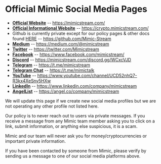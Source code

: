 # Official Mimic Social Media Pages

  * [**Official Website**](https://mimicstream.com/) -- https://mimicstream.com/
  * [**Official Informational Website**](https://crypto.mimicstream.com/) -- https://crypto.mimicstream.com/
  * Github is currently private except for our policy pages & other docs found [HERE](https://github.com/Mimic-Stream) -- https://github.com/Mimic-Stream
  * [**Medium**](https://medium.com/@mimicstream) -- https://medium.com/@mimicstream
  * [**Twitter**](https://twitter.com/Mimicstream) -- https://twitter.com/Mimicstream
  * [**Facebook**](https://www.facebook.com/mimicstream/) -- https://www.facebook.com/mimicstream/
  * [**Discord**](https://mimicstream.com/discord.gg/WCxcVJD) -- https://mimicstream.com/discord.gg/WCxcVJD
  * [**Telegram**](https://t.me/mimicstream) -- https://t.me/mimicstream
  * [**Telegram Chat**](https://t.me/mimictalk) -- https://t.me/mimictalk
  * [**YouTube**](https://www.youtube.com/channel/UCD52nhQ7-R3kx4XeSnv5HXw) -- https://www.youtube.com/channel/UCD52nhQ7-R3kx4XeSnv5HXw
  * [**LinkedIn**](https://www.linkedin.com/company/mimicstream) -- https://www.linkedin.com/company/mimicstream
  * [**AngelList**](https://angel.co/company/mimicstream) -- https://angel.co/company/mimicstream
  
We will update this page if we create new social media profiles but we are not operating any other profile not listed here. 

Our policy is to never reach out to users via private messages. 
If you receive a message from any Mimic team member asking you to click on a link, submit information, or anything else suspicious, it is a scam.

Mimic and our team will never ask you for money/cryptocurrencies or important private information.

If you have been contacted by someone from Mimic, please verify by sending us a message to one of our social media platforms above.
